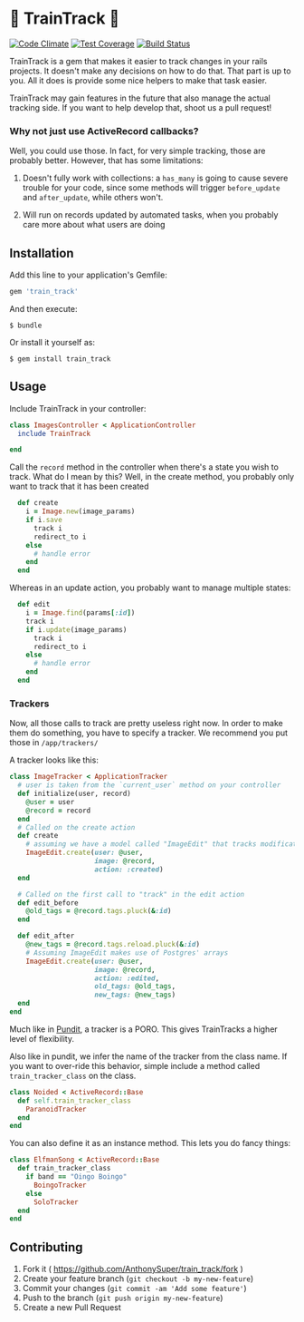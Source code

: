 # :steam_locomotive: TrainTrack :steam_locomotive: 

[![Code Climate](https://codeclimate.com/github/AnthonySuper/train_track/badges/gpa.svg)](https://codeclimate.com/github/AnthonySuper/train_track)
[![Test Coverage](https://codeclimate.com/github/AnthonySuper/train_track/badges/coverage.svg)](https://codeclimate.com/github/AnthonySuper/train_track/coverage)
[![Build Status](https://travis-ci.org/AnthonySuper/train_track.svg?branch=master)](https://travis-ci.org/AnthonySuper/train_track)

TrainTrack is a gem that makes it easier to track changes in your rails projects.
It doesn't make any decisions on how to do that.
That part is up to you.
All it does is provide some nice helpers to make that task easier.

TrainTrack may gain features in the future that also manage the actual tracking side.
If you want to help develop that, shoot us a pull request!
### Why not just use ActiveRecord callbacks?

Well, you could use those.
In fact, for very simple tracking, those are probably better.
However, that has some limitations:

1. Doesn't fully work with collections: a `has_many` is going to cause severe trouble for your code, since some methods will trigger `before_update` and `after_update`, while others won't.

2. Will run on records updated by automated tasks, when you probably care more about what users are doing

## Installation

Add this line to your application's Gemfile:

```ruby
gem 'train_track'
```

And then execute:

    $ bundle

Or install it yourself as:

    $ gem install train_track

## Usage

Include TrainTrack in your controller:

```ruby
class ImagesController < ApplicationController
  include TrainTrack

end
```

Call the `record` method in the controller when there's a state you wish to track.
What do I mean by this?
Well, in the create method, you probably only want to track that it has been created
```ruby
  def create
    i = Image.new(image_params)
    if i.save
      track i 
      redirect_to i
    else
      # handle error
    end
  end
```

Whereas in an update action, you probably want to manage multiple states:

```ruby
  def edit
    i = Image.find(params[:id])
    track i 
    if i.update(image_params)
      track i
      redirect_to i
    else
      # handle error
    end
  end
```

### Trackers
Now, all those calls to track are pretty useless right now.
In order to make them do something, you have to specify a tracker.
We recommend you put those in `/app/trackers/`

A tracker looks like this:
```ruby
class ImageTracker < ApplicationTracker
  # user is taken from the `current_user` method on your controller
  def initialize(user, record)
    @user = user
    @record = record
  end
  # Called on the create action
  def create
    # assuming we have a model called "ImageEdit" that tracks modifications of Images
    ImageEdit.create(user: @user,
                     image: @record,
                     action: :created)
  end

  # Called on the first call to "track" in the edit action
  def edit_before
    @old_tags = @record.tags.pluck(&:id)
  end

  def edit_after
    @new_tags = @record.tags.reload.pluck(&:id)
    # Assuming ImageEdit makes use of Postgres' arrays 
    ImageEdit.create(user: @user,
                     image: @record,
                     action: :edited,
                     old_tags: @old_tags,
                     new_tags: @new_tags)
  end
end
```

Much like in [Pundit](https://github.com/elabs/pundit), a tracker is a PORO.
This gives TrainTracks a higher level of flexibility.

Also like in pundit, we infer the name of the tracker from the class name.
If you want to over-ride this behavior, simple include a method called `train_tracker_class` on the class.

```ruby
class Noided < ActiveRecord::Base
  def self.train_tracker_class
    ParanoidTracker
  end
end
```
You can also define it as an instance method.
This lets you do fancy things:
```ruby
class ElfmanSong < ActiveRecord::Base
  def train_tracker_class
    if band == "Oingo Boingo"
      BoingoTracker
    else
      SoloTracker
  end
end
```

## Contributing

1. Fork it ( https://github.com/AnthonySuper/train_track/fork )
2. Create your feature branch (`git checkout -b my-new-feature`)
3. Commit your changes (`git commit -am 'Add some feature'`)
4. Push to the branch (`git push origin my-new-feature`)
5. Create a new Pull Request
